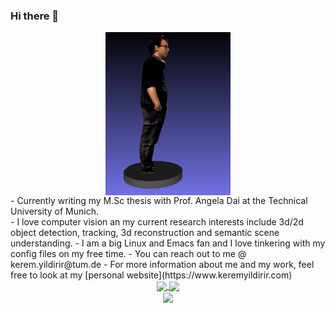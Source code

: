 ### Hi there 👋

<!--
**keremyldrr/keremyldrr** is a ✨ _special_ ✨ repository because its `README.md` (this file) appears on your GitHub profile.

-->

<div align="center">
<img align="center" src="/rotating.gif" alt="drawing" width="200"/>
 </div>
- Currently writing my M.Sc thesis with Prof. Angela Dai at the Technical University of Munich. <br>
- I love computer vision an my current research interests include 3d/2d object detection, tracking, 3d reconstruction and semantic scene understanding. 
- I am a big Linux and Emacs fan and I love tinkering with my config files on my free time. 
- You can reach out to me @ kerem.yildirir@tum.de
- For more information about me and my work, feel free to look at my [personal website](https://www.keremyildirir.com)


<div align="center">
 <a href="https://github.com/anuraghazra/github-readme-stats">
  <img align="center" src="https://github-readme-stats.vercel.app/api?username=keremyldrr&show_icons=true&theme=tokyonight&count_private=true" />
</a>
  <a href="https://git.io/streak-stats">
  <img align="center" src="https://github-readme-streak-stats.herokuapp.com?user=keremyldrr&theme=tokyonight&date_format=j%20M%5B%20Y%5D" />
</a>
 </div>
 <div align="center">
  <div>
<a href="https://github.com/anuraghazra/github-readme-stats">
  <img align="center" src="https://github-readme-stats.vercel.app/api/top-langs/?username=keremyldrr&layout=compact&theme=tokyonight" />
</a>
 </div>
 <!--
  <div>
<img align="center" src="https://github.com/keremyldrr/keremyldrr/blob/output/github-contribution-grid-snake.svg" />
</div>
-->
 </div>
